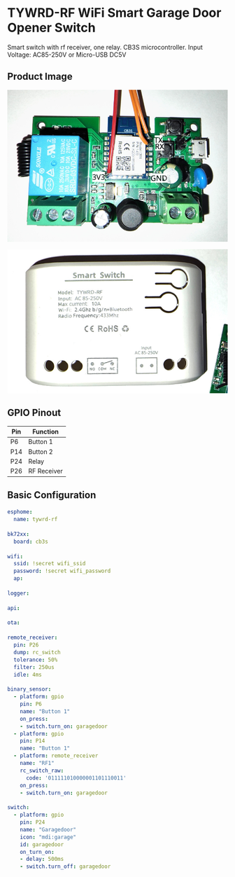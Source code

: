 # TYWRD-RF WiFi Smart Garage Door Opener Switch

Smart switch with rf receiver, one relay. CB3S microcontroller. 
Input Voltage: AC85-250V or Micro-USB DC5V

## Product Image

![PCB](pcb.jpg)

![Case](case.jpg)

## GPIO Pinout

| Pin    | Function                           |
| ------ | ---------------------------------- |
| P6     | Button 1                           |
| P14    | Button 2                           |
| P24    | Relay                              |
| P26    | RF Receiver                        |

## Basic Configuration

```yaml
esphome:
  name: tywrd-rf

bk72xx:
  board: cb3s

wifi:
  ssid: !secret wifi_ssid
  password: !secret wifi_password
  ap:

logger:

api:

ota:

remote_receiver:
  pin: P26
  dump: rc_switch
  tolerance: 50%
  filter: 250us
  idle: 4ms

binary_sensor:
  - platform: gpio
    pin: P6
    name: "Button 1"
    on_press:
    - switch.turn_on: garagedoor
  - platform: gpio
    pin: P14
    name: "Button 1"
  - platform: remote_receiver
    name: "RF1"
    rc_switch_raw:
      code: '011111010000001101110011'
    on_press:
    - switch.turn_on: garagedoor

switch:
  - platform: gpio
    pin: P24
    name: "Garagedoor"
    icon: "mdi:garage"
    id: garagedoor
    on_turn_on:
    - delay: 500ms
    - switch.turn_off: garagedoor
```
